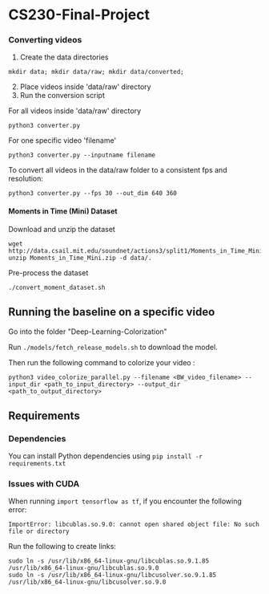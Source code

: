 # CS230-Final-Project

### Converting videos

1. Create the data directories
```
mkdir data; mkdir data/raw; mkdir data/converted;
```
2. Place videos inside 'data/raw' directory
3. Run the conversion script

For all videos inside 'data/raw' directory
```
python3 converter.py
```

For one specific video 'filename'
```
python3 converter.py --inputname filename
```

To convert all videos in the data/raw folder to a consistent fps and resolution:
```
python3 converter.py --fps 30 --out_dim 640 360
```

#### Moments in Time (Mini) Dataset
Download and unzip the dataset
```
wget http://data.csail.mit.edu/soundnet/actions3/split1/Moments_in_Time_Mini.zip
unzip Moments_in_Time_Mini.zip -d data/.
```
Pre-process the dataset
```
./convert_moment_dataset.sh
```

## Running the baseline on a specific video
Go into the folder "Deep-Learning-Colorization"

Run ```./models/fetch_release_models.sh``` to download the model.

Then run the following command to colorize your video :
```
python3 video_colorize_parallel.py --filename <BW_video_filename> --input_dir <path_to_input_directory> --output_dir <path_to_output_directory>
```

## Requirements

### Dependencies

You can install Python dependencies using `pip install -r requirements.txt`


### Issues with CUDA

When running `import tensorflow as tf`, if you encounter the following error:
```
ImportError: libcublas.so.9.0: cannot open shared object file: No such file or directory
```

Run the following to create links:
```
sudo ln -s /usr/lib/x86_64-linux-gnu/libcublas.so.9.1.85 /usr/lib/x86_64-linux-gnu/libcublas.so.9.0
sudo ln -s /usr/lib/x86_64-linux-gnu/libcusolver.so.9.1.85 /usr/lib/x86_64-linux-gnu/libcusolver.so.9.0
```
